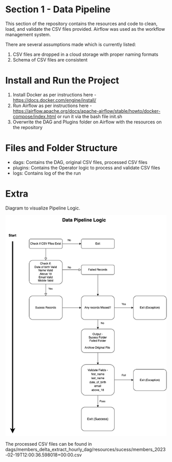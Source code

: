 # Section 1 - Data Pipeline

This section of the repository contains the resources and code to clean, load, and validate the CSV files provided.
Airflow was used as the workflow management system.

There are several assumptions made which is currently listed:
1. CSV files are dropped in a cloud storage with proper naming formats
2. Schema of CSV files are consistent

# Install and Run the Project 

1. Install Docker as per instructions here - https://docs.docker.com/engine/install/
2. Run Airflow as per instructions here - https://airflow.apache.org/docs/apache-airflow/stable/howto/docker-compose/index.html or run it via the bash file init.sh
3. Overwrite the DAG and Plugins folder on Airflow with the resources on the repository

# Files and Folder Structure
- dags: Contains the DAG, original CSV files, processed CSV files
- plugins: Contains the Operator logic to process and validate CSV files
- logs: Contains log of the the run

# Extra
Diagram to visualize Pipeline Logic.


![Diagram to visualize Pipeline Logic](section-1-data-pipeline.png?raw=true "Data Pipeline Logic")


The processed CSV files can be found in dags/members_delta_extract_hourly_dag/resources/sucess/members_2023-02-19T12:00:36.598018+00:00.csv